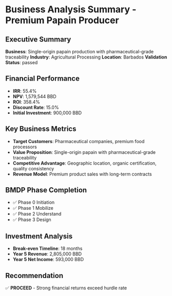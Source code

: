 # Business Analysis Summary - Premium Papain Producer

## Executive Summary

**Business**: Single-origin papain production with pharmaceutical-grade traceability
**Industry**: Agricultural Processing
**Location**: Barbados
**Validation Status**: passed

## Financial Performance

- **IRR**: 55.4%
- **NPV**: 1,579,544 BBD
- **ROI**: 358.4%
- **Discount Rate**: 15.0%
- **Initial Investment**: 900,000 BBD

## Key Business Metrics

- **Target Customers**: Pharmaceutical companies, premium food processors
- **Value Proposition**: Single-origin papain with pharmaceutical-grade traceability
- **Competitive Advantage**: Geographic location, organic certification, quality consistency
- **Revenue Model**: Premium product sales with long-term contracts

## BMDP Phase Completion

- ✅ Phase 0 Initiation
- ✅ Phase 1 Mobilize
- ✅ Phase 2 Understand
- ✅ Phase 3 Design

## Investment Analysis

- **Break-even Timeline**: 18 months
- **Year 5 Revenue**: 2,805,000 BBD
- **Year 5 Net Income**: 593,000 BBD

## Recommendation

✅ **PROCEED** - Strong financial returns exceed hurdle rate
